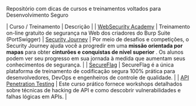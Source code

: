 Repositório com dicas de cursos e treinamentos voltados para Desenvolvimento Seguro

| Curso / Treinamento | Descrição |
| [WebSecurity Academy](https://portswigger.net/web-security) | Treinamento on-line gratuito de segurança na Web dos criadores do Burp Suite (PortSwigger) 
| [Security Journey](https://www.securityjourney.com/) | Por meio de desafios e competições, o Security Journey ajuda você a progredir em uma **missão orientada por mapas** para obter **cinturões e conquistas de nível superior** . Os alunos podem ver seu progresso em sua jornada à medida que aumentam seus conhecimentos de segurança. |
| [SecureFlag](https://www.secureflag.com/index.html) | SecureFlag é a única plataforma de treinamento de codificação segura 100% prática para desenvolvedores, DevOps e engenheiros de controle de qualidade. |
| [API Penetration Testing](https://university.apisec.ai/apisec-certified-expert) | Este curso prático fornece workshops detalhados sobre técnicas de hacking de API e como descobrir vulnerabilidades e falhas lógicas em APIs. |



